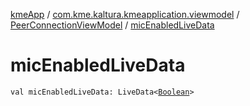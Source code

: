[kmeApp](../../index.md) / [com.kme.kaltura.kmeapplication.viewmodel](../index.md) / [PeerConnectionViewModel](index.md) / [micEnabledLiveData](./mic-enabled-live-data.md)

# micEnabledLiveData

`val micEnabledLiveData: LiveData<`[`Boolean`](https://kotlinlang.org/api/latest/jvm/stdlib/kotlin/-boolean/index.html)`>`
